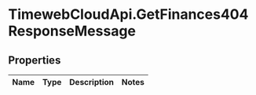 # TimewebCloudApi.GetFinances404ResponseMessage

## Properties

Name | Type | Description | Notes
------------ | ------------- | ------------- | -------------


